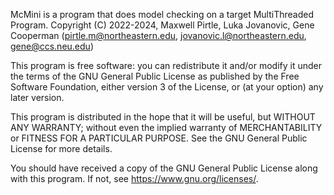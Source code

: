 McMini is a program that does model checking on a target MultiThreaded Program.
Copyright (C) 2022-2024, Maxwell Pirtle, Luka Jovanovic, Gene Cooperman
  (pirtle.m@northeastern.edu, jovanovic.l@northeastern.edu, gene@ccs.neu.edu)

This program is free software: you can redistribute it and/or modify
it under the terms of the GNU General Public License as published by
the Free Software Foundation, either version 3 of the License, or
(at your option) any later version.

This program is distributed in the hope that it will be useful,
but WITHOUT ANY WARRANTY; without even the implied warranty of
MERCHANTABILITY or FITNESS FOR A PARTICULAR PURPOSE.  See the
GNU General Public License for more details.

You should have received a copy of the GNU General Public License
along with this program.  If not, see <https://www.gnu.org/licenses/>.

